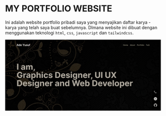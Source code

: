 # MY PORTFOLIO WEBSITE

Ini adalah website portfolio pribadi saya yang menyajikan daftar karya - karya yang telah saya buat sebelumnya. DImana website ini dibuat dengan menggunakan teknologi `html`, `css`, `javascript` dan `tailwindcss`.

![adeyusuf](adeyusuf.png)
